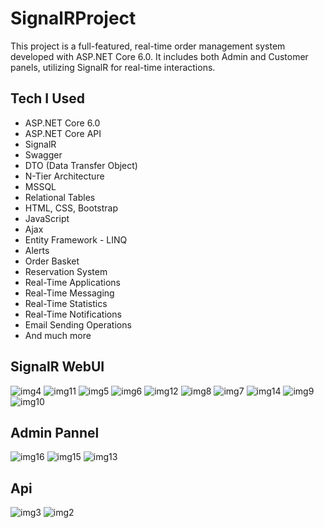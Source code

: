 # SignalRProject

This project is a full-featured, real-time order management system developed with ASP.NET Core 6.0. It includes both Admin and Customer panels, utilizing SignalR for real-time interactions.

## Tech I Used

- ASP.NET Core 6.0
- ASP.NET Core API
- SignalR
- Swagger
- DTO (Data Transfer Object)
- N-Tier Architecture
- MSSQL
- Relational Tables
- HTML, CSS, Bootstrap
- JavaScript
- Ajax
- Entity Framework - LINQ
- Alerts
- Order Basket
- Reservation System
- Real-Time Applications
- Real-Time Messaging
- Real-Time Statistics
- Real-Time Notifications
- Email Sending Operations
- And much more

## SignalR WebUI
![img4](https://github.com/user-attachments/assets/b6e412ae-afba-49c7-949a-4ae8267cd6e0)
![img11](https://github.com/user-attachments/assets/ecee35ce-ecc3-421e-b68d-e6de08d47b10)
![img5](https://github.com/user-attachments/assets/89a73fe7-2ed7-4711-b699-5cadca28c0bd)
![img6](https://github.com/user-attachments/assets/af4381b8-d520-4f21-af9c-86f0bb75c9c2)
![img12](https://github.com/user-attachments/assets/598d43e5-abd1-43a6-b7b4-4c45c16c989d)
![img8](https://github.com/user-attachments/assets/0abe772b-badc-4044-90e2-9dc06c89cd0d)
![img7](https://github.com/user-attachments/assets/38a352a6-fe36-4b0e-b865-20fc7ef780c1)
![img14](https://github.com/user-attachments/assets/1e8a0f7f-1e8e-4786-bc26-3e946e3b2bc6)
![img9](https://github.com/user-attachments/assets/8a7ed1b8-d3ab-4fd6-9bae-83d90dd63f30)
![img10](https://github.com/user-attachments/assets/f17f00e6-8531-46ee-8313-5b1f285fcd35)

## Admin Pannel

![img16](https://github.com/user-attachments/assets/b057be9f-fa6f-4b6c-ade9-68edc89acd8e)
![img15](https://github.com/user-attachments/assets/0008b569-9587-4fb1-8bd8-75cf6ed3c2d1)
![img13](https://github.com/user-attachments/assets/8819c597-59bc-489b-a569-6d217782edfb)

## Api

![img3](https://github.com/user-attachments/assets/9ffa06fd-1593-47a7-8368-ef5e73039be7)
![img2](https://github.com/user-attachments/assets/cf9f8697-e1fc-448d-919b-3bd0f7be2fba)
